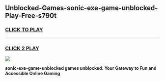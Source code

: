 
## Unblocked-Games-sonic-exe-game-unblocked-Play-Free-s790t
<h3>
<a href="https://premium76.site?title=sonic-exe-game-unblocked&ref=19M">CLICK TO PLAY</a></h3>
<hr>

<h3>
<a href="https://premium76.site?title=sonic-exe-game-unblocked&ref=19M">CLICK 2 PLAY</a>
  
</h3>

<a href="https://premium76.site?title=sonic-exe-game-unblocked&ref=19M"><img src="https://clearcache.store/games.png"></a>


**sonic-exe-game-unblocked games unblocked: Your Gateway to Fun and Accessible Online Gaming**
